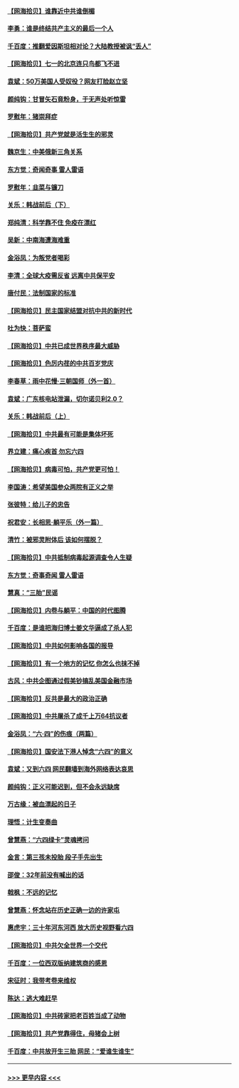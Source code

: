 #### [【网海拾贝】谁靠近中共谁倒楣](../pages/nsc993/n13044667.md?t=06250352) 
#### [李勇：谁是终结共产主义的最后一个人](../pages/nsc993/n13044397.md?t=06250352) 
#### [千百度：推翻爱因斯坦相对论？大陆教授被讽“丢人”](../pages/nsc993/n13043908.md?t=06250352) 
#### [【网海拾贝】七一的北京连只鸟都飞不进](../pages/nsc993/n13041377.md?t=06250352) 
#### [袁斌：50万美国人受奴役？网友打脸赵立坚](../pages/nsc993/n13041330.md?t=06250352) 
#### [颜纯钩：甘冒矢石竟粉身，于无声处听惊雷](../pages/nsc993/n13041140.md?t=06250352) 
#### [罗慰年：猪崇拜症](../pages/nsc993/n13041071.md?t=06250352) 
#### [【网海拾贝】共产党就是活生生的邪灵](../pages/nsc993/n13036627.md?t=06250352) 
#### [魏京生：中美俄新三角关系](../pages/nsc993/n13035986.md?t=06250352) 
#### [东方觉：奇闻奇事 雷人雷语](../pages/nsc993/n13035878.md?t=06250352) 
#### [罗慰年：韭菜与镰刀](../pages/nsc993/n13034374.md?t=06250352) 
#### [关乐：韩战前后（下）](../pages/nsc993/n13034113.md?t=06250352) 
#### [郑纯清：科学靠不住 免疫在漂红](../pages/nsc993/n13034093.md?t=06250352) 
#### [吴新：中南海遭海难重](../pages/nsc993/n13034084.md?t=06250352) 
#### [金浴凤：为叛党者喝彩](../pages/nsc993/n13034058.md?t=06250352) 
#### [李清：全球大疫需反省 远离中共保平安](../pages/nsc993/n13033784.md?t=06250352) 
#### [唐付民：法制国家的标准](../pages/nsc993/n13032944.md?t=06250352) 
#### [【网海拾贝】民主国家结盟对抗中共的新时代](../pages/nsc993/n13031717.md?t=06250352) 
#### [吐为快：菩萨蛮](../pages/nsc993/n13030033.md?t=06250352) 
#### [【网海拾贝】中共已成世界秩序最大威胁](../pages/nsc993/n13028138.md?t=06250352) 
#### [【网海拾贝】色厉内荏的中共百岁党庆](../pages/nsc993/n13025582.md?t=06250352) 
#### [李春草：雨中花慢‧三朝国师（外一首）](../pages/nsc993/n13025567.md?t=06250352) 
#### [袁斌：广东核电站泄漏，切尔诺贝利2.0？](../pages/nsc993/n13025475.md?t=06250352) 
#### [关乐：韩战前后（上）](../pages/nsc993/n13025387.md?t=06250352) 
#### [【网海拾贝】中共最有可能是集体坏死](../pages/nsc993/n13023101.md?t=06250352) 
#### [界立建：痛心疾首 勿忘六四](../pages/nsc993/n13022339.md?t=06250352) 
#### [【网海拾贝】病毒可怕，共产党更可怕！](../pages/nsc993/n13020728.md?t=06250352) 
#### [李国涛：希望美国参众两院有正义之举](../pages/nsc993/n13020674.md?t=06250352) 
#### [张彼特：给儿子的忠告](../pages/nsc993/n13018934.md?t=06250352) 
#### [祝君安：长相思‧躺平乐（外一篇）](../pages/nsc993/n13018923.md?t=06250352) 
#### [清竹：被邪灵附体后 该如何摆脱？](../pages/nsc993/n13018877.md?t=06250352) 
#### [【网海拾贝】中共抵制病毒起源调查令人生疑](../pages/nsc993/n13017785.md?t=06250352) 
#### [东方觉：奇事奇闻 雷人雷语](../pages/nsc993/n13017577.md?t=06250352) 
#### [慧真：“三胎”民谣](../pages/nsc993/n13017394.md?t=06250352) 
#### [【网海拾贝】内卷与躺平：中国的时代图腾](../pages/nsc993/n13016128.md?t=06250352) 
#### [千百度：是谁把海归博士姜文华逼成了杀人犯](../pages/nsc993/n13015218.md?t=06250352) 
#### [【网海拾贝】中共如何影响各国的报导](../pages/nsc993/n13012599.md?t=06250352) 
#### [【网海拾贝】有一个地方的记忆 你怎么也抹不掉](../pages/nsc993/n13009802.md?t=06250352) 
#### [古风：中共企图通过假美钞搞乱美国金融市场](../pages/nsc993/n13009626.md?t=06250352) 
#### [【网海拾贝】反共是最大的政治正确](../pages/nsc993/n13007051.md?t=06250352) 
#### [【网海拾贝】中共屠杀了成千上万64抗议者](../pages/nsc993/n13002713.md?t=06250352) 
#### [金浴凤：“六·四”的伤痕（两篇）](../pages/nsc993/n13001719.md?t=06250352) 
#### [【网海拾贝】国安法下港人悼念“六四”的意义](../pages/nsc993/n13001039.md?t=06250352) 
#### [袁斌：又到六四 网民翻墙到海外网络表达哀思](../pages/nsc993/n13000995.md?t=06250352) 
#### [颜纯钩：正义可能迟到，但不会永远缺席](../pages/nsc993/n13000920.md?t=06250352) 
#### [万古缘：被血漂起的日子](../pages/nsc993/n13000914.md?t=06250352) 
#### [理悟：计生变奏曲](../pages/nsc993/n13000414.md?t=06250352) 
#### [曾慧燕：“六四绿卡”灵魂拷问](../pages/nsc993/n13000277.md?t=06250352) 
#### [金言：第三孩未投胎 段子手先出生](../pages/nsc993/n13000215.md?t=06250352) 
#### [邵俊：32年前没有喊出的话](../pages/nsc993/n13000181.md?t=06250352) 
#### [戟枫：不远的记忆](../pages/nsc993/n13000121.md?t=06250352) 
#### [曾慧燕：怀念站在历史正确一边的许家屯](../pages/nsc993/n13000073.md?t=06250352) 
#### [惠虎宇：三十年河东河西 放大历史视野看六四](../pages/nsc993/n13000018.md?t=06250352) 
#### [【网海拾贝】中共欠全世界一个交代](../pages/nsc993/n12998706.md?t=06250352) 
#### [千百度：一位西双版纳建筑商的感恩](../pages/nsc993/n12998487.md?t=06250352) 
#### [宋征时：我带考卷来维权](../pages/nsc993/n12994088.md?t=06250352) 
#### [陈达：逃大难赶早](../pages/nsc993/n12993569.md?t=06250352) 
#### [【网海拾贝】中共砖家把老百姓当成了动物](../pages/nsc993/n12993483.md?t=06250352) 
#### [【网海拾贝】共产党靠得住，母猪会上树](../pages/nsc993/n12990730.md?t=06250352) 
#### [千百度：中共放开生三胎 网民：“爱谁生谁生”](../pages/nsc993/n12990644.md?t=06250352) 

----
#### [ >>> 更早内容 <<< ](../indexes/nsc993-earlier.md)
